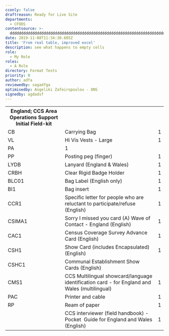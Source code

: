 ```yaml
---
cconly: false
draftreason: Ready for Live Site
departments:
  - CFODS
contentsource: >-
  ddddddddddddddddddddddddddddddddddddddddddddddddddddddddddddddddddddddddddddddddddddddddddddddddddddddddddddddddddddddddddddddddddddddddddddddddddddddddddddddddddddddddddddd
date: 2019-11-08T11:34:30.605Z
title: 'From real table, improved excel'
description: see what happens to empty cells
role:
  - My Role
roles:
  - A Role
directory: Format Tests
priority: 0
author: adfa
reviewedby: sagadfga
optimisedby: Angeliki Zafeiropoulou - ONS
signedby: agdadsf
---
```

<table>			

<!-- Header Row -->			

<tr>			

<th>England; CCS Area Operations Support                                     Initial Field-kit</th>			

</tr>			

			

<!-- Row 1 -->			

<tr>			

<td>CB</td>	<td>Carrying Bag</td>	<td>1</td>	

</tr>			

			

<!-- Row 2 -->			

<tr>			

<td>VL</td>	<td>Hi Vis Vests - Large</td>	<td>1</td>	

</tr>			

			

<!-- Row 3 -->			

<tr>			

<td>PA</td>		<td>1</td>	

</tr>			

			

<!-- Row 4 -->			

<tr>			

<td>PP</td>	<td>Posting peg (finger)</td>	<td>1</td>	

</tr>			

			

<!-- Row 5 -->			

<tr>			

<td>LYDB</td>	<td>Lanyard            (England & Wales)</td>	<td>1</td>	

</tr>			

			

<!-- Row 6 -->			

<tr>			

<td>CRBH</td>	<td>Clear Rigid Badge Holder</td>	<td>1</td>	

</tr>			

			

<!-- Row 7 -->			

<tr>			

<td>BLC01</td>	<td>Bag Label (English only)</td>	<td>1</td>	

</tr>			

			

<!-- Row 8 -->			

<tr>			

<td>BI1</td>	<td>Bag insert</td>	<td>1</td>	

</tr>			

			

<!-- Row 9 -->			

<tr>			

<td>CCR1</td>	<td>Specific letter for people who are reluctant to participate/refuse  (English)</td>	<td>1</td>	

</tr>			

			

<!-- Row 10 -->			

<tr>			

<td>CSIMA1 </td>	<td>Sorry I missed you card (A) Wave of Contact - England (English)</td>	<td>1</td>	

</tr>			

			

<!-- Row 11 -->			

<tr>			

<td>CAC1 </td>	<td>Census Coverage Survey  Advance Card (English)</td>	<td>1</td>	

</tr>			

			

<!-- Row 12 -->			

<tr>			

<td>CSH1 </td>	<td>Show Card (includes Encapsulated)  (English)</td>	<td>1</td>	

</tr>			

			

<!-- Row 13 -->			

<tr>			

<td>CSHC1</td>	<td>Communal Establishment Show Cards (English)</td>		

</tr>			

			

<!-- Row 14 -->			

<tr>			

<td>CMS1</td>	<td>CCS Multilingual showcard/language identification card - for England and Wales (multilingual)</td>	<td>1</td>	

</tr>			

			

<!-- Row 15 -->			

<tr>			

<td>PAC</td>	<td>Printer and cable</td>	<td>1</td>	

</tr>			

			

<!-- Row 16 -->			

<tr>			

<td>RP</td>	<td>Ream of paper</td>	<td>1</td>	

</tr>			

			

<!-- Row 17 -->			

<tr>			

<td></td>	<td>CCS interviewer (field handbook) - Pocket  Guide for England and Wales (English)</td>	<td>1</td>	

</tr>			

</table>
